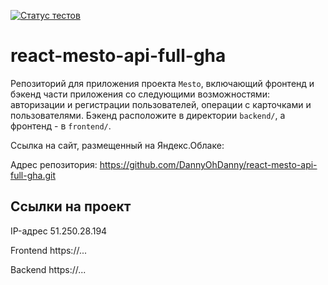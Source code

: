 [![Статус тестов](../../actions/workflows/tests.yml/badge.svg)](../../actions/workflows/tests.yml)

# react-mesto-api-full-gha

Репозиторий для приложения проекта `Mesto`, включающий фронтенд и бэкенд части приложения со следующими возможностями: авторизации и регистрации пользователей, операции с карточками и пользователями. Бэкенд расположите в директории `backend/`, а фронтенд - в `frontend/`.

Ссылка на сайт, размещенный на Яндекс.Облаке:

Адрес репозитория: https://github.com/DannyOhDanny/react-mesto-api-full-gha.git

## Ссылки на проект

IP-адрес 51.250.28.194

Frontend https://...

Backend https://...
